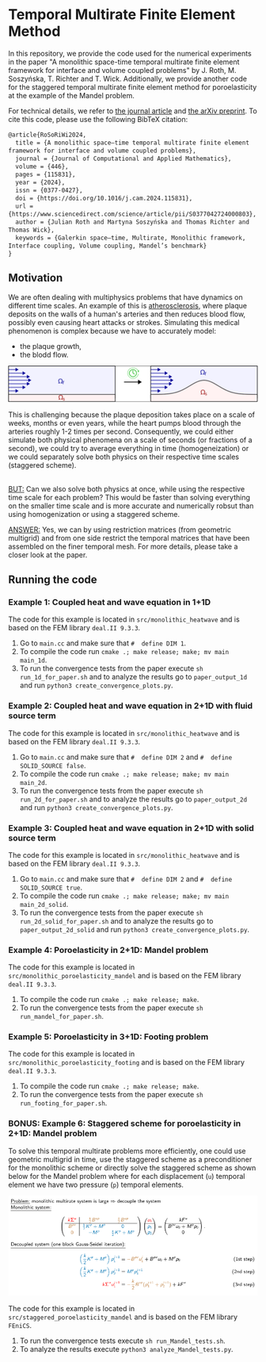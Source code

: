 # Temporal Multirate Finite Element Method

In this repository, we provide the code used for the numerical experiments in the paper "A monolithic space-time temporal multirate finite element framework for interface and volume coupled problems" by J. Roth, M. Soszyńska, T. Richter and T. Wick.
Additionally, we provide another code for the staggered temporal multirate finite element method for poroelasticity at the example of the Mandel problem.

For technical details, we refer to [the journal article](https://doi.org/10.1016/j.cam.2024.115831) and [the arXiv preprint](https://doi.org/10.48550/arXiv.2307.12455).
To cite this code, please use the following BibTeX citation:

```
@article{RoSoRiWi2024,
  title = {A monolithic space–time temporal multirate finite element framework for interface and volume coupled problems},
  journal = {Journal of Computational and Applied Mathematics},
  volume = {446},
  pages = {115831},
  year = {2024},
  issn = {0377-0427},
  doi = {https://doi.org/10.1016/j.cam.2024.115831},
  url = {https://www.sciencedirect.com/science/article/pii/S0377042724000803},
  author = {Julian Roth and Martyna Soszyńska and Thomas Richter and Thomas Wick},
  keywords = {Galerkin space–time, Multirate, Monolithic framework, Interface coupling, Volume coupling, Mandel’s benchmark}
}
```

## Motivation

We are often dealing with multiphysics problems that have dynamics on different time scales.
An example of this is [atherosclerosis](https://www.hopkinsmedicine.org/health/conditions-and-diseases/atherosclerosis), where plaque deposits on the walls of a human's arteries and then reduces blood flow, possibly even causing heart attacks or strokes.
Simulating this medical phenomenon is complex because we have to accurately model:
- the plaque growth,
- the blodd flow.

<p align="center">
  <img src="images/atherosclerosis.svg" alt="schematic of atherosclerosis">
</p>
This is challenging because the plaque deposition takes place on a scale of weeks, months or even years, while the heart pumps blood through the arteries roughly 1-2 times per second.
Consequently, we could either simulate both physical phenomena on a scale of seconds (or fractions of a second), we could try to average everything in time (homogeneization) or we could separately solve both physics on their respective time scales (staggered scheme). <br><br>

<u>BUT:</u> Can we also solve both physics at once, while using the respective time scale for each problem? This would be faster than solving everything on the smaller time scale and is more accurate and numerically robsut than using homogenization or using a staggered scheme.

<u>ANSWER:</u> Yes, we can by using restriction matrices (from geometric multigrid) and from one side restrict the temporal matrices that have been assembled on the finer temporal mesh. 
For more details, please take a closer look at the paper.

## Running the code

### Example 1: Coupled heat and wave equation in 1+1D
The code for this example is located in `src/monolithic_heatwave` and is based on the FEM library `deal.II 9.3.3`. <br>
1. Go to `main.cc` and make sure that `#  define DIM 1`. <br>
2. To compile the code run `cmake .; make release; make; mv main main_1d`. <br>
3. To run the convergence tests from the paper execute `sh run_1d_for_paper.sh` and to analyze the results go to `paper_output_1d` and run `python3 create_convergence_plots.py`.

### Example 2: Coupled heat and wave equation in 2+1D with fluid source term
The code for this example is located in `src/monolithic_heatwave` and is based on the FEM library `deal.II 9.3.3`. <br>
1. Go to `main.cc` and make sure that `#  define DIM 2` and `#  define SOLID_SOURCE false`. <br>
2. To compile the code run `cmake .; make release; make; mv main main_2d`. <br>
3. To run the convergence tests from the paper execute `sh run_2d_for_paper.sh` and to analyze the results go to `paper_output_2d` and run `python3 create_convergence_plots.py`.

### Example 3: Coupled heat and wave equation in 2+1D with solid source term
The code for this example is located in `src/monolithic_heatwave` and is based on the FEM library `deal.II 9.3.3`. <br>
1. Go to `main.cc` and make sure that `#  define DIM 2` and `#  define SOLID_SOURCE true`. <br>
2. To compile the code run `cmake .; make release; make; mv main main_2d_solid`. <br>
3. To run the convergence tests from the paper execute `sh run_2d_solid_for_paper.sh` and to analyze the results go to `paper_output_2d_solid` and run `python3 create_convergence_plots.py`.

### Example 4: Poroelasticity in 2+1D: Mandel problem
The code for this example is located in `src/monolithic_poroelasticity_mandel` and is based on the FEM library `deal.II 9.3.3`. <br>
1. To compile the code run `cmake .; make release; make`. <br>
2. To run the convergence tests from the paper execute `sh run_mandel_for_paper.sh`.

### Example 5: Poroelasticity in 3+1D: Footing problem
The code for this example is located in `src/monolithic_poroelasticity_footing` and is based on the FEM library `deal.II 9.3.3`. <br>
1. To compile the code run `cmake .; make release; make`. <br>
2. To run the convergence tests from the paper execute `sh run_footing_for_paper.sh`.

### BONUS: Example 6: Staggered scheme for poroelasticity in 2+1D: Mandel problem
To solve this temporal multirate problems more efficiently, one could use geometric multigrid in time, use the staggered scheme as a preconditioner for the monolithic scheme or directly solve the staggered scheme as shown below for the Mandel problem where for each displacement (`u`) temporal element we have two pressure (`p`) temporal elements.

<p align="center">
  <img src="images/staggered_multirate_Mandel.png" alt="staggered scheme">
</p>

The code for this example is located in `src/staggered_poroelasticity_mandel` and is based on the FEM library `FEniCS`. <br>
1. To run the convergence tests execute `sh run_Mandel_tests.sh`. <br>
2. To analyze the results execute `python3 analyze_Mandel_tests.py`.
